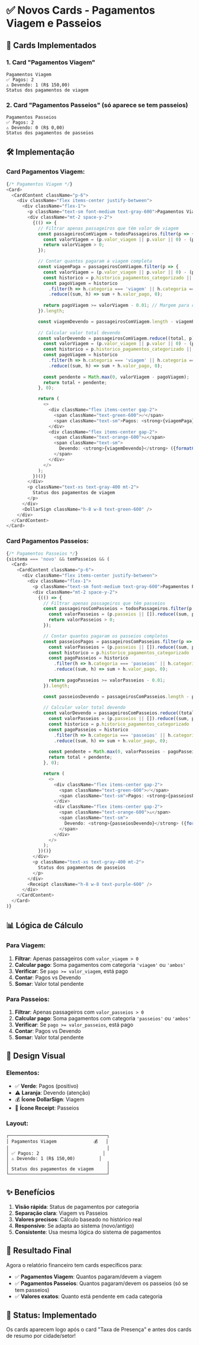 # ✅ Novos Cards - Pagamentos Viagem e Passeios

## 🎯 **Cards Implementados**

### **1. Card "Pagamentos Viagem"**
```
Pagamentos Viagem
✅ Pagos: 2
⚠️ Devendo: 1 (R$ 150,00)
Status dos pagamentos de viagem
```

### **2. Card "Pagamentos Passeios"** (só aparece se tem passeios)
```
Pagamentos Passeios
✅ Pagos: 2
⚠️ Devendo: 0 (R$ 0,00)
Status dos pagamentos de passeios
```

## 🛠️ **Implementação**

### **Card Pagamentos Viagem:**

```typescript
{/* Pagamentos Viagem */}
<Card>
  <CardContent className="p-6">
    <div className="flex items-center justify-between">
      <div className="flex-1">
        <p className="text-sm font-medium text-gray-600">Pagamentos Viagem</p>
        <div className="mt-2 space-y-2">
          {(() => {
            // Filtrar apenas passageiros que têm valor de viagem
            const passageirosComViagem = todosPassageiros.filter(p => {
              const valorViagem = (p.valor_viagem || p.valor || 0) - (p.desconto || 0);
              return valorViagem > 0;
            });

            // Contar quantos pagaram a viagem completa
            const viagemPaga = passageirosComViagem.filter(p => {
              const valorViagem = (p.valor_viagem || p.valor || 0) - (p.desconto || 0);
              const historico = p.historico_pagamentos_categorizado || [];
              const pagoViagem = historico
                .filter(h => h.categoria === 'viagem' || h.categoria === 'ambos')
                .reduce((sum, h) => sum + h.valor_pago, 0);
              
              return pagoViagem >= valorViagem - 0.01; // Margem para centavos
            }).length;

            const viagemDevendo = passageirosComViagem.length - viagemPaga;
            
            // Calcular valor total devendo
            const valorDevendo = passageirosComViagem.reduce((total, p) => {
              const valorViagem = (p.valor_viagem || p.valor || 0) - (p.desconto || 0);
              const historico = p.historico_pagamentos_categorizado || [];
              const pagoViagem = historico
                .filter(h => h.categoria === 'viagem' || h.categoria === 'ambos')
                .reduce((sum, h) => sum + h.valor_pago, 0);
              
              const pendente = Math.max(0, valorViagem - pagoViagem);
              return total + pendente;
            }, 0);

            return (
              <>
                <div className="flex items-center gap-2">
                  <span className="text-green-600">✅</span>
                  <span className="text-sm">Pagos: <strong>{viagemPaga}</strong></span>
                </div>
                <div className="flex items-center gap-2">
                  <span className="text-orange-600">⚠️</span>
                  <span className="text-sm">
                    Devendo: <strong>{viagemDevendo}</strong> ({formatCurrency(valorDevendo)})
                  </span>
                </div>
              </>
            );
          })()}
        </div>
        <p className="text-xs text-gray-400 mt-2">
          Status dos pagamentos de viagem
        </p>
      </div>
      <DollarSign className="h-8 w-8 text-green-600" />
    </div>
  </CardContent>
</Card>
```

### **Card Pagamentos Passeios:**

```typescript
{/* Pagamentos Passeios */}
{sistema === 'novo' && temPasseios && (
  <Card>
    <CardContent className="p-6">
      <div className="flex items-center justify-between">
        <div className="flex-1">
          <p className="text-sm font-medium text-gray-600">Pagamentos Passeios</p>
          <div className="mt-2 space-y-2">
            {(() => {
              // Filtrar apenas passageiros que têm passeios
              const passageirosComPasseios = todosPassageiros.filter(p => {
                const valorPasseios = (p.passeios || []).reduce((sum, passeio) => sum + (passeio.valor_cobrado || 0), 0);
                return valorPasseios > 0;
              });

              // Contar quantos pagaram os passeios completos
              const passeiosPagos = passageirosComPasseios.filter(p => {
                const valorPasseios = (p.passeios || []).reduce((sum, passeio) => sum + (passeio.valor_cobrado || 0), 0);
                const historico = p.historico_pagamentos_categorizado || [];
                const pagoPasseios = historico
                  .filter(h => h.categoria === 'passeios' || h.categoria === 'ambos')
                  .reduce((sum, h) => sum + h.valor_pago, 0);
                
                return pagoPasseios >= valorPasseios - 0.01;
              }).length;

              const passeiosDevendo = passageirosComPasseios.length - passeiosPagos;
              
              // Calcular valor total devendo
              const valorDevendo = passageirosComPasseios.reduce((total, p) => {
                const valorPasseios = (p.passeios || []).reduce((sum, passeio) => sum + (passeio.valor_cobrado || 0), 0);
                const historico = p.historico_pagamentos_categorizado || [];
                const pagoPasseios = historico
                  .filter(h => h.categoria === 'passeios' || h.categoria === 'ambos')
                  .reduce((sum, h) => sum + h.valor_pago, 0);
                
                const pendente = Math.max(0, valorPasseios - pagoPasseios);
                return total + pendente;
              }, 0);

              return (
                <>
                  <div className="flex items-center gap-2">
                    <span className="text-green-600">✅</span>
                    <span className="text-sm">Pagos: <strong>{passeiosPagos}</strong></span>
                  </div>
                  <div className="flex items-center gap-2">
                    <span className="text-orange-600">⚠️</span>
                    <span className="text-sm">
                      Devendo: <strong>{passeiosDevendo}</strong> ({formatCurrency(valorDevendo)})
                    </span>
                  </div>
                </>
              );
            })()}
          </div>
          <p className="text-xs text-gray-400 mt-2">
            Status dos pagamentos de passeios
          </p>
        </div>
        <Receipt className="h-8 w-8 text-purple-600" />
      </div>
    </CardContent>
  </Card>
)}
```

## 📊 **Lógica de Cálculo**

### **Para Viagem:**
1. **Filtrar**: Apenas passageiros com `valor_viagem > 0`
2. **Calcular pago**: Soma pagamentos com categoria `'viagem'` ou `'ambos'`
3. **Verificar**: Se `pago >= valor_viagem`, está pago
4. **Contar**: Pagos vs Devendo
5. **Somar**: Valor total pendente

### **Para Passeios:**
1. **Filtrar**: Apenas passageiros com `valor_passeios > 0`
2. **Calcular pago**: Soma pagamentos com categoria `'passeios'` ou `'ambos'`
3. **Verificar**: Se `pago >= valor_passeios`, está pago
4. **Contar**: Pagos vs Devendo
5. **Somar**: Valor total pendente

## 🎨 **Design Visual**

### **Elementos:**
- ✅ **Verde**: Pagos (positivo)
- ⚠️ **Laranja**: Devendo (atenção)
- 💰 **Ícone DollarSign**: Viagem
- 🎫 **Ícone Receipt**: Passeios

### **Layout:**
```
┌─────────────────────────────────────┐
│ Pagamentos Viagem              💰   │
│                                     │
│ ✅ Pagos: 2                        │
│ ⚠️ Devendo: 1 (R$ 150,00)         │
│                                     │
│ Status dos pagamentos de viagem     │
└─────────────────────────────────────┘
```

## ✨ **Benefícios**

1. **Visão rápida**: Status de pagamentos por categoria
2. **Separação clara**: Viagem vs Passeios
3. **Valores precisos**: Cálculo baseado no histórico real
4. **Responsivo**: Se adapta ao sistema (novo/antigo)
5. **Consistente**: Usa mesma lógica do sistema de pagamentos

## 🎯 **Resultado Final**

Agora o relatório financeiro tem cards específicos para:
- ✅ **Pagamentos Viagem**: Quantos pagaram/devem a viagem
- ✅ **Pagamentos Passeios**: Quantos pagaram/devem os passeios (só se tem passeios)
- ✅ **Valores exatos**: Quanto está pendente em cada categoria

## 🎉 **Status: Implementado**

Os cards aparecem logo após o card "Taxa de Presença" e antes dos cards de resumo por cidade/setor!